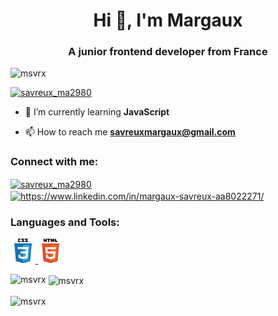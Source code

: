<h1 align="center">Hi 👋, I'm Margaux</h1>
<h3 align="center">A junior frontend developer from France</h3>

<p align="left"> <img src="https://komarev.com/ghpvc/?username=msvrx&label=Profile%20views&color=0e75b6&style=flat" alt="msvrx" /> </p>

<p align="left"> <a href="https://twitter.com/savreux_ma2980" target="blank"><img src="https://img.shields.io/twitter/follow/savreux_ma2980?logo=twitter&style=for-the-badge" alt="savreux_ma2980" /></a> </p>

- 🌱 I’m currently learning **JavaScript**

- 📫 How to reach me **savreuxmargaux@gmail.com**

<h3 align="left">Connect with me:</h3>
<p align="left">
<a href="https://twitter.com/savreux_ma2980" target="blank"><img align="center" src="https://raw.githubusercontent.com/rahuldkjain/github-profile-readme-generator/master/src/images/icons/Social/twitter.svg" alt="savreux_ma2980" height="30" width="40" /></a>
<a href="https://linkedin.com/in/https://www.linkedin.com/in/margaux-savreux-aa8022271/" target="blank"><img align="center" src="https://raw.githubusercontent.com/rahuldkjain/github-profile-readme-generator/master/src/images/icons/Social/linked-in-alt.svg" alt="https://www.linkedin.com/in/margaux-savreux-aa8022271/" height="30" width="40" /></a>
</p>

<h3 align="left">Languages and Tools:</h3>
<p align="left"> <a href="https://www.w3schools.com/css/" target="_blank" rel="noreferrer"> <img src="https://raw.githubusercontent.com/devicons/devicon/master/icons/css3/css3-original-wordmark.svg" alt="css3" width="40" height="40"/> </a> <a href="https://www.w3.org/html/" target="_blank" rel="noreferrer"> <img src="https://raw.githubusercontent.com/devicons/devicon/master/icons/html5/html5-original-wordmark.svg" alt="html5" width="40" height="40"/> </a> </p>

<p><img align="left" src="https://github-readme-stats.vercel.app/api/top-langs?username=msvrx&show_icons=true&locale=en&layout=compact" alt="msvrx" /></p>

<p>&nbsp;<img align="center" src="https://github-readme-stats.vercel.app/api?username=msvrx&show_icons=true&locale=en" alt="msvrx" /></p>

<p><img align="center" src="https://github-readme-streak-stats.herokuapp.com/?user=msvrx&" alt="msvrx" /></p>
